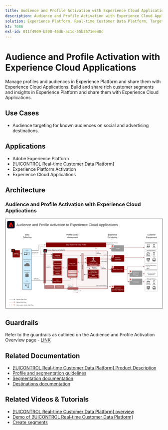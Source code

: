 ```yaml
---
title: Audience and Profile Activation with Experience Cloud Applications
description: Audience and Profile Activation with Experience Cloud Applications
solution: Experience Platform, Real-time Customer Data Platform, Target, Audience Manager, Analytics, Experience Cloud Services
kt: 7086
exl-id: 011f4909-b208-46db-ac1c-55b3671ee48c
---
```

# Audience and Profile Activation with Experience Cloud Applications

Manage profiles and audiences in Experience Platform and share them with Experience Cloud Applications. Build and share rich customer segments and insights in Experience Platform and share them with Experience Cloud Applications.

## Use Cases

* Audience targeting for known audiences on social and advertising destinations.

## Applications

* Adobe Experience Platform
* [!UICONTROL Real-time Customer Data Platform]
* Experience Platform Activation
* Experience Cloud Applications

## Architecture

### Audience and Profile Activation with Experience Cloud Applications

<img src="assets/activation+apps.svg" alt="Reference architecture for the Audience and Profile Activation with Experience Cloud Applications" style="border:1px solid #4a4a4a" />
<br>

## Guardrails

Refer to the guardrails as outlined on the Audience and Profile Activation Overview page - [LINK](overview.md)  

## Related Documentation

* [[!UICONTROL Real-time Customer Data Platform] Product Description](https://helpx.adobe.com/legal/product-descriptions/real-time-customer-data-platform.html)
* [Profile and segmentation guidelines](https://experienceleague.adobe.com/docs/experience-platform/profile/guardrails.html?lang=en)
* [Segmentation documentation](https://experienceleague.adobe.com/docs/experience-platform/segmentation/api/streaming-segmentation.html)
* [Destinations documentation](https://experienceleague.adobe.com/docs/experience-platform/destinations/catalog/overview.html)

## Related Videos & Tutorials

* [[!UICONTROL Real-time Customer Data Platform] overview](https://experienceleague.adobe.com/docs/platform-learn/tutorials/application-services/rtcdp/understanding-the-real-time-customer-data-platform.html)
* [Demo of [!UICONTROL Real-time Customer Data Platform]](https://experienceleague.adobe.com/docs/platform-learn/tutorials/application-services/rtcdp/demo.html)
* [Create segments](https://experienceleague.adobe.com/docs/platform-learn/tutorials/segments/create-segments.html)
